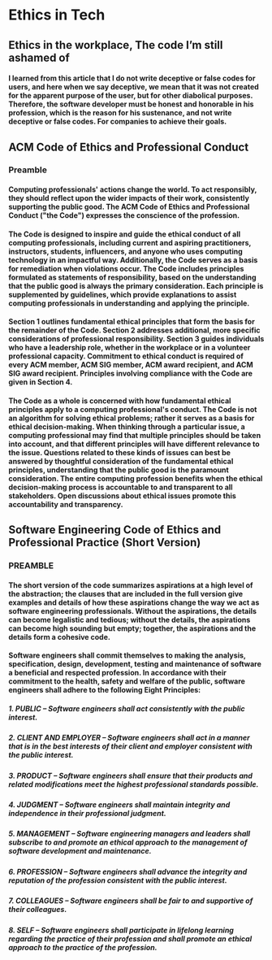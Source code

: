 # Ethics in Tech


## Ethics in the workplace, The code I’m still ashamed of
#### I learned from this article that I do not write deceptive or false codes for users, and here when we say deceptive, we mean that it was not created for the apparent purpose of the user, but for other diabolical purposes. Therefore, the software developer must be honest and honorable in his profession, which is the reason for his sustenance, and not write deceptive or false codes. For companies to achieve their goals.

## ACM Code of Ethics and Professional Conduct
### Preamble
#### Computing professionals' actions change the world. To act responsibly, they should reflect upon the wider impacts of their work, consistently supporting the public good. The ACM Code of Ethics and Professional Conduct ("the Code") expresses the conscience of the profession.

#### The Code is designed to inspire and guide the ethical conduct of all computing professionals, including current and aspiring practitioners, instructors, students, influencers, and anyone who uses computing technology in an impactful way. Additionally, the Code serves as a basis for remediation when violations occur. The Code includes principles formulated as statements of responsibility, based on the understanding that the public good is always the primary consideration. Each principle is supplemented by guidelines, which provide explanations to assist computing professionals in understanding and applying the principle.

#### Section 1 outlines fundamental ethical principles that form the basis for the remainder of the Code. Section 2 addresses additional, more specific considerations of professional responsibility. Section 3 guides individuals who have a leadership role, whether in the workplace or in a volunteer professional capacity. Commitment to ethical conduct is required of every ACM member, ACM SIG member, ACM award recipient, and ACM SIG award recipient. Principles involving compliance with the Code are given in Section 4.

#### The Code as a whole is concerned with how fundamental ethical principles apply to a computing professional's conduct. The Code is not an algorithm for solving ethical problems; rather it serves as a basis for ethical decision-making. When thinking through a particular issue, a computing professional may find that multiple principles should be taken into account, and that different principles will have different relevance to the issue. Questions related to these kinds of issues can best be answered by thoughtful consideration of the fundamental ethical principles, understanding that the public good is the paramount consideration. The entire computing profession benefits when the ethical decision-making process is accountable to and transparent to all stakeholders. Open discussions about ethical issues promote this accountability and transparency.

## Software Engineering Code of Ethics and Professional Practice (Short Version)
### PREAMBLE
#### The short version of the code summarizes aspirations at a high level of the abstraction; the clauses that are included in the full version give examples and details of how these aspirations change the way we act as software engineering professionals. Without the aspirations, the details can become legalistic and tedious; without the details, the aspirations can become high sounding but empty; together, the aspirations and the details form a cohesive code.

#### Software engineers shall commit themselves to making the analysis, specification, design, development, testing and maintenance of software a beneficial and respected profession. In accordance with their commitment to the health, safety and welfare of the public, software engineers shall adhere to the following Eight Principles:

##### 1. PUBLIC – Software engineers shall act consistently with the public interest.

##### 2. CLIENT AND EMPLOYER – Software engineers shall act in a manner that is in the best interests of their client and employer consistent with the public interest.

##### 3. PRODUCT – Software engineers shall ensure that their products and related modifications meet the highest professional standards possible.

##### 4. JUDGMENT – Software engineers shall maintain integrity and independence in their professional judgment.

##### 5. MANAGEMENT – Software engineering managers and leaders shall subscribe to and promote an ethical approach to the management of software development and maintenance.

##### 6. PROFESSION – Software engineers shall advance the integrity and reputation of the profession consistent with the public interest.

##### 7. COLLEAGUES – Software engineers shall be fair to and supportive of their colleagues.

##### 8. SELF – Software engineers shall participate in lifelong learning regarding the practice of their profession and shall promote an ethical approach to the practice of the profession.


